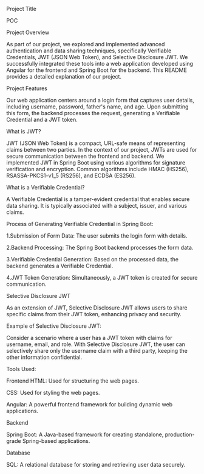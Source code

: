 Project Title

POC

Project Overview

As part of our project, we explored and implemented advanced authentication and data sharing techniques, specifically Verifiable Credentials, JWT (JSON Web Token), and Selective Disclosure JWT. We successfully integrated these tools into a web application developed using Angular for the frontend and Spring Boot for the backend. This README provides a detailed explanation of our project.

Project Features

Our web application centers around a login form that captures user details, including username, password, father's name, and age. Upon submitting this form, the backend processes the request, generating a Verifiable Credential and a JWT token.

What is JWT?

JWT (JSON Web Token) is a compact, URL-safe means of representing claims between two parties. In the context of our project, JWTs are used for secure communication between the frontend and backend.
We implemented JWT in Spring Boot using various algorithms for signature verification and encryption. Common algorithms include HMAC (HS256), RSASSA-PKCS1-v1_5 (RS256), and ECDSA (ES256).

What is a Verifiable Credential?

A Verifiable Credential is a tamper-evident credential that enables secure data sharing. It is typically associated with a subject, issuer, and various claims.

Process of Generating Verifiable Credential in Spring Boot:

1.Submission of Form Data: The user submits the login form with details.

2.Backend Processing: The Spring Boot backend processes the form data.

3.Verifiable Credential Generation: Based on the processed data, the backend generates a Verifiable Credential.

4.JWT Token Generation: Simultaneously, a JWT token is created for secure communication.

Selective Disclosure JWT

As an extension of JWT, Selective Disclosure JWT allows users to share specific claims from their JWT token, enhancing privacy and security.

Example of Selective Disclosure JWT:

Consider a scenario where a user has a JWT token with claims for username, email, and role. With Selective Disclosure JWT, the user can selectively share only the username claim with a third party, keeping the other information confidential.

Tools Used:

Frontend
HTML: Used for structuring the web pages.

CSS: Used for styling the web pages.

Angular: A powerful frontend framework for building dynamic web applications.

Backend

Spring Boot: A Java-based framework for creating standalone, production-grade Spring-based applications.

Database

SQL: A relational database for storing and retrieving user data securely.
